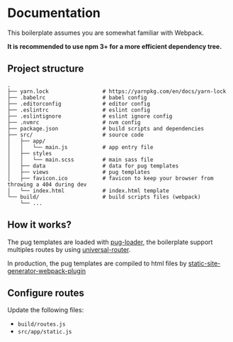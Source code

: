 # Documentation

This boilerplate assumes you are somewhat familiar with Webpack.

**It is recommended to use npm 3+ for a more efficient dependency tree.**

## Project structure

```
.
├── yarn.lock                 # https://yarnpkg.com/en/docs/yarn-lock
├── .babelrc                  # babel config
├── .editorconfig             # editor config
├── .eslintrc                 # eslint config
├── .eslintignore             # eslint ignore config
├── .nvmrc                    # nvm config
├── package.json              # build scripts and dependencies
├── src/                      # source code
│   ├── app/
│   │   └── main.js           # app entry file
│   ├── styles
│   │   └── main.scss         # main sass file
│   ├── data                  # data for pug templates
│   ├── views                 # pug templates
│   ├── favicon.ico           # favicon to keep your browser from throwing a 404 during dev
│   └── index.html            # index.html template
└── build/                    # build scripts files (webpack)
    └── ...
```

## How it works?

The pug templates are loaded with [pug-loader](https://github.com/pugjs/pug-loader), the boilerplate support multiples routes by using [universal-router](https://github.com/kriasoft/universal-router).

In production, the pug templates are compiled to html files by [static-site-generator-webpack-plugin](https://github.com/markdalgleish/static-site-generator-webpack-plugin)

## Configure routes

Update the following files:

* `build/routes.js`
* `src/app/static.js`
